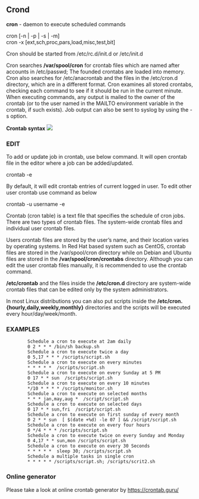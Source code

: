 ## Crond

**cron** - daemon to execute scheduled commands

   cron [-n | -p | -s | -m]  
   cron -x [ext,sch,proc,pars,load,misc,test,bit]

Cron should be started from /etc/rc.d/init.d or /etc/init.d

Cron searches **/var/spool/cron** for crontab files which are named after accounts in /etc/passwd; The founded crontabs are loaded into memory. Cron also searches for /etc/anacrontab and the files in the /etc/cron.d directory, which are in a different format. Cron examines all stored crontabs, checking each command to see if it should be run in the current minute. When executing commands, any output is mailed to the owner of the crontab (or to the user named in the MAILTO environment variable in the crontab, if such exists). Job output can also be sent to syslog by using the -s option.

**Crontab syntax**
<img src ="https://elearn.epam.com/assets/courseware/v1/a4672a4974432b7f66492bc94d8d575a/asset-v1:RD_CIS+DOBCLinux+0422+type@asset+block/cron-script.png">

### EDIT

To add or update job in crontab, use below command. It will open crontab file in the editor where a job can be added/updated.

crontab -e

By default, it will edit crontab entries of current logged in user. To edit other user crontab use command as below

crontab -u username -e

Crontab (cron table) is a text file that specifies the schedule of cron jobs. There are two types of crontab files. The system-wide crontab files and individual user crontab files.

Users crontab files are stored by the user’s name, and their location varies by operating systems. In Red Hat based system such as CentOS, crontab files are stored in the /var/spool/cron directory while on Debian and Ubuntu files are stored in the **/var/spool/cron/crontabs** directory. Although you can edit the user crontab files manually, it is recommended to use the crontab command.

**/etc/crontab** and the files inside the **/etc/cron.d** directory are system-wide crontab files that can be edited only by the system administrators.

In most Linux distributions you can also put scripts inside the **/etc/cron.{hourly,daily,weekly,monthly}** directories and the scripts will be executed every hour/day/week/month.

### EXAMPLES

            Schedule a cron to execute at 2am daily
            0 2 * * * /bin/sh backup.sh
            Schedule a cron to execute twice a day
            0 5,17 * * * /scripts/script.sh
            Schedule a cron to execute on every minutes
            * * * * *  /scripts/script.sh
            Schedule a cron to execute on every Sunday at 5 PM
            0 17 * * sun  /scripts/script.sh
            Schedule a cron to execute on every 10 minutes
            */10 * * * * /scripts/monitor.sh
            Schedule a cron to execute on selected months
            * * * jan,may,aug *  /script/script.sh
            Schedule a cron to execute on selected days
            0 17 * * sun,fri  /script/script.sh
            Schedule a cron to execute on first sunday of every month
            0 2 * * sun  [ $(date +%d) -le 07 ] && /script/script.sh
            Schedule a cron to execute on every four hours
            0 */4 * * * /scripts/script.sh
            Schedule a cron to execute twice on every Sunday and Monday
            0 4,17 * * sun,mon /scripts/script.sh
            Schedule a cron to execute on every 30 Seconds
            * * * * *  sleep 30; /scripts/script.sh
            Schedule a multiple tasks in single cron
            * * * * * /scripts/script.sh; /scripts/scrit2.sh

### Online generator

Please take a look at online crontab generator by https://crontab.guru/
